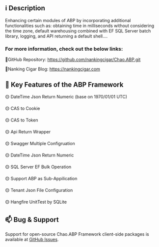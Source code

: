 ## ℹ️ Description
Enhancing certain modules of ABP by incorporating additional functionalities such as: obtaining time in milliseconds without considering the time zone, default warehousing combined with EF SQL Server batch library, logging, and API returning a default shell....

### For more information, check out the below links: 

🔗GitHub Repository: https://github.com/nankingcigar/Chao.ABP.git

🔗Nanking Cigar Blog: https://nankingcigar.com

## 🚀 Key Features of the ABP Framework

🟡 DateTime Json Return Numeric (base on 1970/01/01 UTC)

🟡 CAS to Cookie

🟡 CAS to Token

🟡 Api Return Wrapper

🟡 Swagger Multiple Configruation

🟡 DateTime Json Return Numeric

🟡 SQL Server EF Bulk Operation

🟡 Support ABP as Sub-Appilication

🟡 Tenant Json File Configuration

🟡 Hangfire UnitTest by SQLite

## 📫 Bug & Support

Support for open-source Chao.ABP Framework client-side packages is available at [GitHub Issues](https://github.com/nankingcigar/Chao.ABP/issues).
